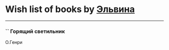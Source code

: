 # Wish list of books by [Эльвина](http://vk.com/id637513702)
---

### `` Горящий светильник
О.Генри


